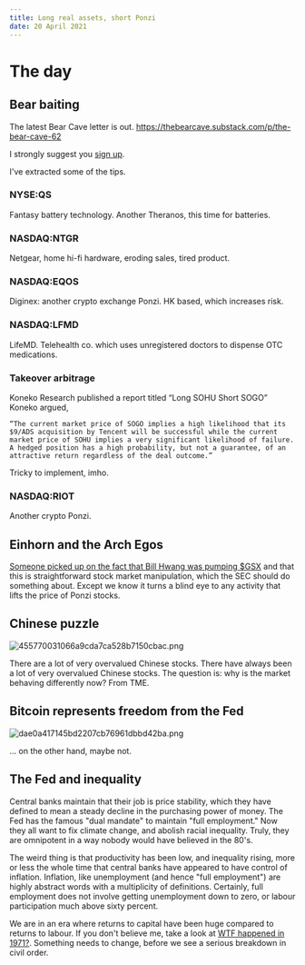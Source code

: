 ```yaml
---
title: Long real assets, short Ponzi
date: 20 April 2021
---
```


# The day

## Bear baiting

The latest Bear Cave letter is out. 
https://thebearcave.substack.com/p/the-bear-cave-62

I strongly suggest you [sign up](https://thebearcave.substack.com/).

I've extracted some of the tips.

### NYSE:QS

Fantasy battery technology. Another Theranos, this time for batteries.

### NASDAQ:NTGR

Netgear, home hi-fi hardware, eroding sales, tired product.

### NASDAQ:EQOS

Diginex: another crypto exchange Ponzi. HK based, which increases risk.

### NASDAQ:LFMD

LifeMD. Telehealth co. which uses unregistered doctors to dispense OTC medications. 

### Takeover arbitrage

Koneko Research published a report titled “Long SOHU Short SOGO” Koneko argued,

    “The current market price of SOGO implies a high likelihood that its $9/ADS acquisition by Tencent will be successful while the current market price of SOHU implies a very significant likelihood of failure. A hedged position has a high probability, but not a guarantee, of an attractive return regardless of the deal outcome.”
    
Tricky to implement, imho.

### NASDAQ:RIOT

Another crypto Ponzi.

## Einhorn and the Arch Egos

[Someone picked up on the fact that Bill Hwang was pumping $GSX](https://markets.businessinsider.com/news/stocks/david-einhorn-investor-letter-archegos-gsxtechedu-stock-trading-real-story-2021-4-1030314247) and that this is straightforward stock market manipulation, which the SEC should do something about. Except we know it turns a blind eye to any activity that lifts the price of Ponzi stocks.

## Chinese puzzle

![455770031066a9cda7ca528b7150cbac.png]({attach}455770031066a9cda7ca528b7150cbac.png)

There are a lot of very overvalued Chinese stocks. 
There have always been a lot of very overvalued Chinese stocks. 
The question is: why is the market behaving differently now?
From TME.

## Bitcoin represents freedom from the Fed

![dae0a417145bd2207cb76961dbbd42ba.png]({{attach}}dae0a417145bd2207cb76961dbbd42ba.png)

… on the other hand, maybe not.

## The Fed and inequality

Central banks maintain that their job is price stability, which they have defined to mean a steady decline in the purchasing power of money.
The Fed has the famous "dual mandate" to maintain "full employment." 
Now they all want to fix climate change, and abolish racial inequality.
Truly, they are omnipotent in a way nobody would have believed in the 80's.

The weird thing is that productivity has been low, and inequality rising, more or less the whole time that central banks have appeared to have control of inflation.
Inflation, like unemployment (and hence "full employment") are highly abstract words with a multiplicity of definitions. 
Certainly, full employment does not involve getting unemployment down to zero, or labour participation much above sixty percent. 

We are in an era where returns to capital have been huge compared to returns to labour. 
If you don't believe me, take a look at [WTF happened in 1971?](https://wtfhappenedin1971.com/).
Something needs to change, before we see a serious breakdown in civil order.

